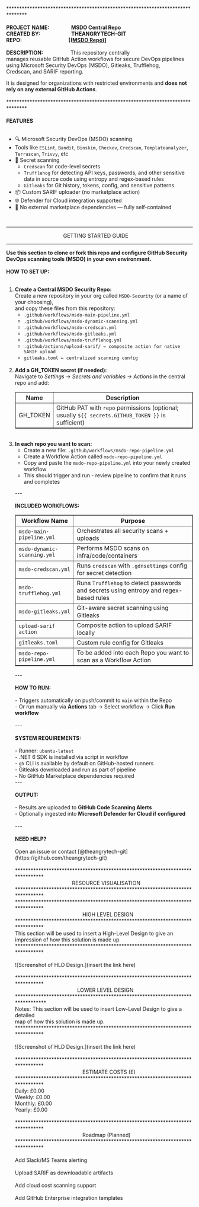 *******************************************************************************<br>
<br>
<b>PROJECT NAME:&emsp;&emsp;&emsp;&emsp;&nbsp;MSDO Central Repo<br>
CREATED BY:&emsp;&emsp;&emsp;&emsp;&emsp;&emsp;THEANGRYTECH-GIT<br>
REPO:&emsp;&emsp;&emsp;&emsp;&emsp;&emsp;&emsp;&emsp;&emsp;[([MSDO Repo](https://github.com/theangrytech-git/MSDO))]<br><br>
DESCRIPTION:</b>&emsp;&emsp;&emsp;&emsp;&emsp;&nbsp;This repository centrally <br>manages reusable GitHub Action workflows for secure DevOps pipelines <br>using Microsoft Security DevOps (MSDO), Gitleaks, Trufflehog,<br>
Credscan, and SARIF reporting.

It is designed for organizations with restricted environments and **does not <br>rely on any external GitHub Actions**.<br>
<br>
*******************************************************************************<br>
<br>
<b>FEATURES</b><br>
<br>
- 🔍 Microsoft Security DevOps (MSDO) scanning  <br>
- Tools like `ESLint`, `Bandit`, `Binskim`, `Checkov`, `Credscan`, `Templateanalyzer`, `Terrascan`, `Trivvy`, etc<br>
- 🔐 Secret scanning<br>
  - `Credscan` for code-level secrets<br>
  - `Trufflehog` for detecting API keys, passwords, and other sensitive data in source code using entropy and regex-based rules<br>
  - `Gitleaks` for Git history, tokens, config, and sensitive patterns<br>
- 📦 Custom SARIF uploader (no marketplace action)<br>
- 🌐 Defender for Cloud integration supported<br>
- 🚫 No external marketplace dependencies — fully self-contained<br>
<br>

*******************************************************************************
&emsp;&emsp;&emsp;&emsp;&emsp;&emsp;&emsp;&emsp;&emsp;&emsp;&emsp;GETTING STARTED GUIDE
*******************************************************************************
<b>Use this section to clone or fork this repo and configure GitHub Security <br>
DevOps scanning tools (MSDO) in your own environment.</b><br>
<br>
<b>HOW TO SET UP:</b><br>
<br>
<ol>
  <li><strong>Create a Central MSDO Security Repo:</strong><br>
    Create a new repository in your org called <code>MSDO-Security</code> (or a name of your choosing),<br>and copy these files from this repository:
    <ul>
      <li><code>.github/workflows/msdo-main-pipeline.yml</code></li>
      <li><code>.github/workflows/msdo-dynamic-scanning.yml</code></li>
      <li><code>.github/workflows/msdo-credscan.yml</code></li>
      <li><code>.github/workflows/msdo-gitleaks.yml</code></li>
      <li><code>.github/workflows/msdo-trufflehog.yml</code></li>
      <li><code>.github/actions/upload-sarif/ ← composite action for native SARIF upload</code></li>
      <li><code>gitleaks.toml ← centralized scanning config </code></li>
    </ul>
  </li><br>
  <li><strong>Add a GH_TOKEN secret (if needed):</strong><br>
    Navigate to <em>Settings → Secrets and variables → Actions</em> in the central repo and add:
    <table border="1" cellpadding="5">
      <tr><th>Name</th><th>Description</th></tr>
      <tr><td>GH_TOKEN</td><td>GitHub PAT with <code>repo</code> permissions (optional; usually <code>${{ secrets.GITHUB_TOKEN }}</code> is sufficient)</td></tr>
    </table>
  </li><br>
  <li><strong>In each repo you want to scan:</strong>
    <ul>
      <li>Create a new file: <code>.github/workflows/msdo-repo-pipeline.yml</code></li>
      <li>Create a Workflow Action called <code>msdo-repo-pipeline.yml</code></li>
      <li>Copy and paste the <code>msdo-repo-pipeline.yml</code> into your newly created workflow</li>
      <li>This should trigger and run - review pipeline to confirm that it runs and completes</li>
    </ul>

---<br>
<br>
<b>INCLUDED WORKFLOWS:</b><br>
<table border="1" cellpadding="5">
  <tr><th>Workflow Name</th><th>Purpose</th></tr>
  <tr><td><code>msdo-main-pipeline.yml</code></td><td>Orchestrates all security scans + uploads</td></tr>
  <tr><td><code>msdo-dynamic-scanning.yml</code></td><td>Performs MSDO scans on infra/code/containers</td></tr>
  <tr><td><code>msdo-credscan.yml</code></td><td>Runs <code>credscan</code> with <code>.gdnsettings</code> config for secret detection</td></tr>
  <tr><td><code>msdo-trufflehog.yml</code></td><td>Runs <code>Trufflehog</code> to detect passwords and secrets using entropy and regex-based rules</td></tr>
  <tr><td><code>msdo-gitleaks.yml</code></td><td>Git-aware secret scanning using Gitleaks</td></tr>
  <tr><td><code>upload-sarif action</code></td><td>Composite action to upload SARIF locally</td></tr>
  <tr><td><code>gitleaks.toml</code></td><td>Custom rule config for Gitleaks</td></tr>
  <tr><td><code>msdo-repo-pipeline.yml</code></td><td>To be added into each Repo you want to scan as a Workflow Action</td></tr>
</table>
---<br>
<br>
<b>HOW TO RUN:</b><br>
<br>
- Triggers automatically on push/commit to <code>main</code> within the Repo<br>
- Or run manually via <strong>Actions</strong> tab → Select workflow → Click <strong>Run workflow</strong><br>
<br>
---<br>
<br>
<b>SYSTEM REQUIREMENTS:</b><br>
<br>
- Runner: <code>ubuntu-latest</code><br>
- .NET 6 SDK is installed via script in workflow<br>
- <code>gh</code> CLI is available by default on GitHub-hosted runners<br>
- Gitleaks downloaded and run as part of pipeline<br>
- No GitHub Marketplace dependencies required
<br>
---<br>
<br>
<b>OUTPUT:</b><br>
<br>
- Results are uploaded to <strong>GitHub Code Scanning Alerts</strong><br>
- Optionally ingested into <strong>Microsoft Defender for Cloud if configured</strong><br>
<br>
---<br>
<br>
<b>NEED HELP?</b><br>
<br>
Open an issue or contact [@theangrytech-git](https://github.com/theangrytech-git)<br><br>
*******************************************************************************<br>
&emsp;&emsp;&emsp;&emsp;&emsp;&emsp;&emsp;&emsp;&emsp;&emsp;&emsp;RESOURCE VISUALISATION<br>
*******************************************************************************<br>
*******************************************************************************<br>
&emsp;&emsp;&emsp;&emsp;&emsp;&emsp;&emsp;&emsp;&emsp;&emsp;&emsp;&emsp;&emsp;HIGH LEVEL DESIGN<br>
*******************************************************************************<br>
This section will be used to insert a High-Level Design to give an<br>
impression of how this solution is made up.<br>
*******************************************************************************<br>
<br>
![Screenshot of HLD Design.](insert the link here)<br>
<br>
*******************************************************************************<br>
&emsp;&emsp;&emsp;&emsp;&emsp;&emsp;&emsp;&emsp;&emsp;&emsp;&emsp;&emsp;LOWER LEVEL DESIGN<br>
********************************************************************************<br>
Notes: This section will be used to insert Low-Level Design to give a detailed<br>
map of how this solution is made up.<br>
*******************************************************************************<br>
<br>
![Screenshot of HLD Design.](insert the link here)<br>
<br>
*******************************************************************************<br>
&emsp;&emsp;&emsp;&emsp;&emsp;&emsp;&emsp;&emsp;&emsp;&emsp;&emsp;&emsp;&emsp;ESTIMATE COSTS (£)<br>
*******************************************************************************<br>
Daily: £0.00<br>
Weekly: £0.00<br>
Monthly: £0.00<br>
Yearly: £0.00<br>
<br>
*******************************************************************************<br>
&emsp;&emsp;&emsp;&emsp;&emsp;&emsp;&emsp;&emsp;&emsp;&emsp;&emsp;&emsp;&emsp;Roadmap (Planned)<br>
*******************************************************************************<br>
<br>
Add Slack/MS Teams alerting<br>
<br>
Upload SARIF as downloadable artifacts<br>
<br>
Add cloud cost scanning support<br>
<br>
Add GitHub Enterprise integration templates<br>
<br>

